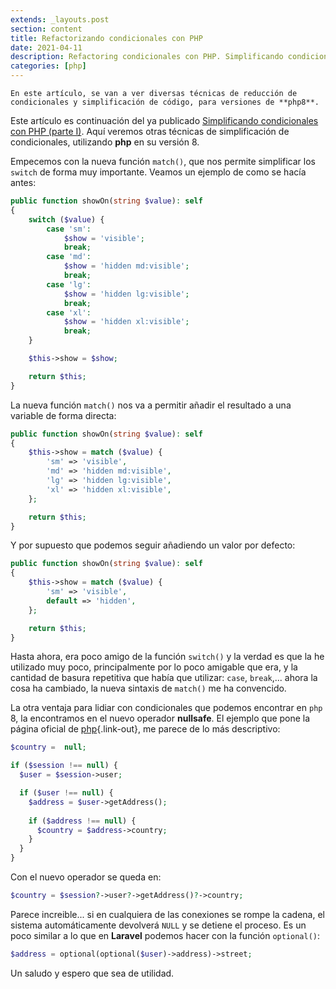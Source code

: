 ```yaml
---
extends: _layouts.post
section: content
title: Refactorizando condicionales con PHP
date: 2021-04-11
description: Refactoring condicionales con PHP. Simplificando condicionales y bucles con PHP
categories: [php]
---
```


    En este artículo, se van a ver diversas técnicas de reducción de condicionales y simplificación de código, para versiones de **php8**.

Este artículo es continuación del ya publicado [Simplificando condicionales con PHP (parte I)](https://daguilar.dev/blog/php_simplificando-condicionales-en-php-parte-1-refactoring/). Aquí veremos otras técnicas de simplificación de condicionales, utilizando **php** en su versión 8.

Empecemos con la nueva función `match()`, que nos permite simplificar los `switch` de forma muy importante. Veamos un ejemplo de como se hacía antes:

```php
public function showOn(string $value): self
{
    switch ($value) {
        case 'sm':
            $show = 'visible';
            break;
        case 'md':
            $show = 'hidden md:visible';
            break;
        case 'lg':
            $show = 'hidden lg:visible';
            break;
        case 'xl':
            $show = 'hidden xl:visible';
            break;
    }

    $this->show = $show;

    return $this;
}
```

La nueva función `match()` nos va a permitir añadir el resultado a una variable de forma directa:

```php
public function showOn(string $value): self
{
    $this->show = match ($value) {
        'sm' => 'visible',
        'md' => 'hidden md:visible',
        'lg' => 'hidden lg:visible',
        'xl' => 'hidden xl:visible',
    };

    return $this;
}
```

Y por supuesto que podemos seguir añadiendo un valor por defecto:

```php
public function showOn(string $value): self
{
    $this->show = match ($value) {
        'sm' => 'visible',
        default => 'hidden',
    };

    return $this;
}
```

Hasta ahora, era poco amigo de la función `switch()` y la verdad es que la he utilizado muy poco, principalmente por lo poco amigable que era, y la cantidad de basura repetitiva que había que utilizar: `case`, `break`,... ahora la cosa ha cambiado, la nueva sintaxis de `match()` me ha convencido.

La otra ventaja para lidiar con condicionales que podemos encontrar en `php` 8, la encontramos en el nuevo operador **nullsafe**. El ejemplo que pone la página oficial de [php](https://www.php.net/releases/8.0/es.php){.link-out}, me parece de lo más descriptivo:

```php
$country =  null;

if ($session !== null) {
  $user = $session->user;

  if ($user !== null) {
    $address = $user->getAddress();
 
    if ($address !== null) {
      $country = $address->country;
    }
  }
}
```

Con el nuevo operador se queda en:

```php
$country = $session?->user?->getAddress()?->country;
```

Parece increible... si en cualquiera de las conexiones se rompe la cadena, el sistema automáticamente devolverá `NULL` y se detiene el proceso. Es un poco similar a lo que en **Laravel** podemos hacer con la función `optional()`:

```php
$address = optional(optional($user)->address)->street;
```

Un saludo y espero que sea de utilidad.
